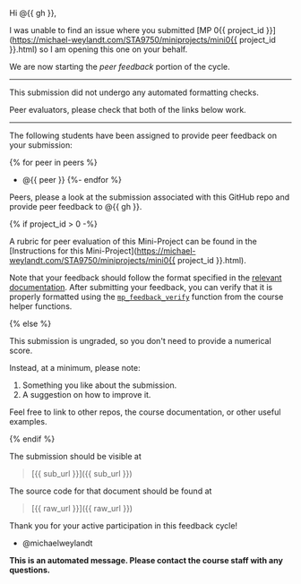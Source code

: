 Hi @{{ gh }},

I was unable to find an issue where you submitted 
[MP 0{{ project_id }}](https://michael-weylandt.com/STA9750/miniprojects/mini0{{ project_id }}.html)
so I am opening this one on your behalf. 

We are now starting the *peer feedback* portion of the cycle.

---

This submission did not undergo any automated formatting checks. 

Peer evaluators, please check that both of the links below work. 

---

The following students have been assigned to provide peer feedback
on your submission: 

{% for peer in peers %}
- @{{ peer }}
{%- endfor %}

Peers, please a look at the submission associated with 
this GitHub repo and provide peer feedback to @{{ gh }}.

{% if project_id > 0 -%}

A rubric for peer evaluation of this Mini-Project can be found
in the [Instructions for this Mini-Project](https://michael-weylandt.com/STA9750/miniprojects/mini0{{ project_id }}.html).

Note that your feedback should follow the format specified 
in the [relevant documentation](https://michael-weylandt.com/STA9750/miniprojects.html#peer-feedback).
After submitting your feedback, you can verify that it is properly formatted
using the [`mp_feedback_verify`](https://michael-weylandt.com/STA9750/tips.html#verify-peer-feedback-properly-formatted)
function from the course helper functions. 

{% else %}

This submission is ungraded, so you don't need to provide a numerical score.

Instead, at a minimum, please note: 

1. Something you like about the submission.
2. A suggestion on how to improve it.

Feel free to link to other repos, the course documentation, or other useful
examples.

{% endif %}

The submission should be visible at 

> [{{ sub_url }}]({{ sub_url }})

The source code for that document should be found at 

> [{{ raw_url }}]({{ raw_url }})

Thank you for your active participation in this feedback cycle!

- @michaelweylandt

**This is an automated message. Please contact the course staff with any questions.**
